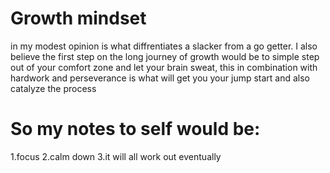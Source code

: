 # **Growth mindset**
in my modest opinion is what diffrentiates a slacker from a go getter. I also believe the first step on the long journey of growth would be to simple step out of your comfort zone and let your brain sweat, this in combination with hardwork and perseverance is what will get you your jump start and also catalyze the process 

# So my notes to self would be:
1.focus 
2.calm down 
3.it will all work out eventually 

